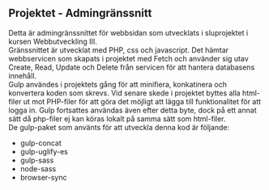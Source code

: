 ## Projektet - Admingränssnitt
Detta är admingränssnittet för webbsidan som utvecklats i sluprojektet i kursen Webbutveckling III.<br>
Gränssnittet är utvecklat med PHP, css och javascript. Det hämtar webbservicen som skapats i projektet med Fetch och använder sig utav Create, Read, Update och Delete från servicen för att hantera databasens innehåll. <br>
Gulp användes i projektets gång för att minifiera, konkatinera och konvertera koden som skrevs. Vid senare skede i projektet byttes alla html-filer ut mot PHP-filer för att göra det möjligt att lägga till funktionalitet för att logga in. Gulp fortsattes användas även efter detta byte, dock på ett annat sätt då php-filer ej kan köras lokalt på samma sätt som html-filer.
<br>De gulp-paket som använts för att utveckla denna kod är följande: 
<ul>
  <li>gulp-concat</li>
  <li>gulp-uglify-es</li>
  <li>gulp-sass</li>
  <li>node-sass</li>
  <li>browser-sync</li>
</ul>
